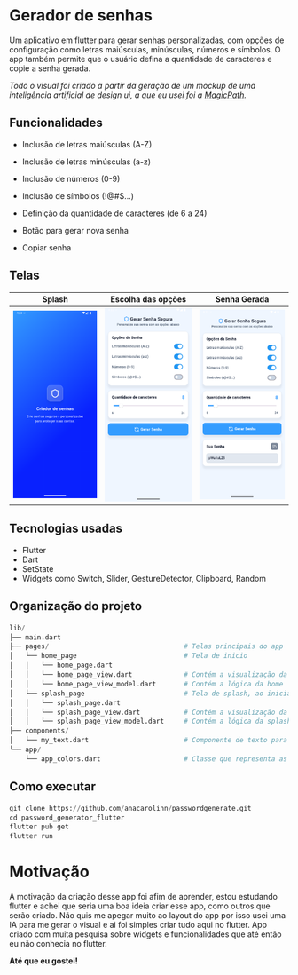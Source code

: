 # Gerador de senhas

Um aplicativo em flutter para gerar senhas personalizadas, com opções de configuração como letras maiúsculas, minúsculas, números e símbolos. O app também permite que o usuário defina a quantidade de caracteres e copie a senha gerada. 

*Todo o visual foi criado a partir da geração de um mockup de uma inteligência artificial de design ui, a que eu usei foi a [MagicPath](https://www.magicpath.ai/).*

## Funcionalidades

- Inclusão de letras maiúsculas (A-Z)

- Inclusão de letras minúsculas (a-z)

- Inclusão de números (0-9)

- Inclusão de símbolos (!@#$...)

- Definição da quantidade de caracteres (de 6 a 24)

- Botão para gerar nova senha

- Copiar senha 

## Telas

| Splash                              | Escolha das opções                           | Senha Gerada                                  |
| ---------------------------------------------- | ---------------------------------------------- | ---------------------------------------------- |
| ![Preview](assets/screens/splash.png) | ![Preview](assets/screens/home_generate_screen.png) | ![Preview](assets/screens/home_copy_screen.png) |

## Tecnologias usadas

- Flutter
- Dart
- SetState
- Widgets como Switch, Slider, GestureDetector, Clipboard, Random

## Organização do projeto

```python
lib/
├── main.dart                    
├── pages/                                  # Telas principais do app
│   └── home_page                           # Tela de inicio
│   │   └── home_page.dart 
│   │   └── home_page_view.dart             # Contém a visualização da home
│   │   └── home_page_view_model.dart       # Contém a lógica da home     
│   └── splash_page                         # Tela de splash, ao iniciar o app já aparece esse tela
│   │   └── splash_page.dart                
│   │   └── splash_page_view.dart           # Contém a visualização da splash
│   │   └── splash_page_view_model.dart     # Contém a lógica da splash                
├── components/                     
│   └── my_text.dart                        # Componente de texto para ser reutilizavel
└── app/                      
    └── app_colors.dart                     # Classe que representa as cores do app, sendo referenciadas onde precisam de color
```

## Como executar

```python
git clone https://github.com/anacarolinn/passwordgenerate.git
cd password_generator_flutter
flutter pub get
flutter run
```

# Motivação

A motivação da criação desse app foi afim de aprender, estou estudando flutter e achei que seria uma boa ideia criar esse app, como outros que serão criado. Não quis me apegar muito ao layout do app por isso usei uma IA para me gerar o visual e ai foi simples criar tudo aqui no flutter. App criado com muita pesquisa sobre widgets e funcionalidades que até então eu não conhecia no flutter. 

**Até que eu gostei!**
